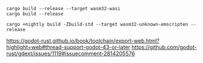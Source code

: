 ```
cargo build --release --target wasm32-wasi
cargo build --release

cargo +nightly build -Zbuild-std --target wasm32-unknown-emscripten --release
```

https://godot-rust.github.io/book/toolchain/export-web.html?highlight=web#thread-support-godot-43-or-later
https://github.com/godot-rust/gdext/issues/1119#issuecomment-2814205576
